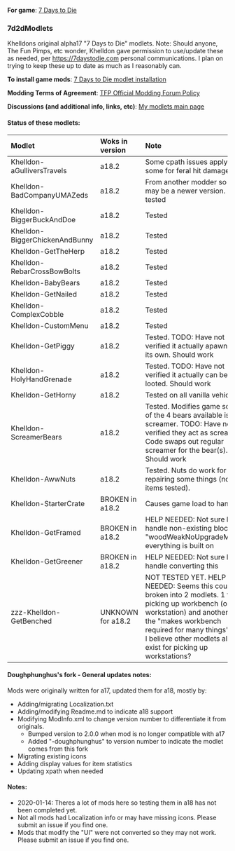 **For game**: [7 Days to Die](https://7daystodie.com)

### 7d2dModlets
Khelldons original alpha17 "7 Days to Die" modlets.
Note: Should anyone, The Fun Pimps, etc wonder, Khelldon gave permission to use/update these as needed, per https://7daystodie.com personal communications. I plan on trying to keep these up to date as much as I reasonably can. 

**To install game mods**: [7 Days to Die modlet installation](https://gist.github.com/doughphunghus/a1907c5f63b5fe79bd823965328f25bf)

**Modding Terms of Agreement**: [TFP Official Modding Forum Policy ](https://7daystodie.com/forums/showthread.php?59817-TFP-Official-Modding-Forum-Policy)

**Discussions (and additional info, links, etc)**: [My modlets main page](https://7daystodie.com/forums/showthread.php?144915-Doughs-modlets)

#### Status of these modlets:

Modlet | Woks in version  | Note
| :------------ | :------------- | :------------- |
| Khelldon-aGulliversTravels | a18.2 | Some cpath issues applying for some for feral hit damage |
| Khelldon-BadCompanyUMAZeds| a18.2 | From another modder so there may be a newer version. Lightly tested |
| Khelldon-BiggerBuckAndDoe| a18.2 | Tested |
| Khelldon-BiggerChickenAndBunny| a18.2 | Tested |
| Khelldon-GetTheHerp| a18.2 | Tested |
| Khelldon-RebarCrossBowBolts| a18.2 | Tested |
| Khelldon-BabyBears | a18.2 | Tested |
| Khelldon-GetNailed | a18.2 | Tested |
| Khelldon-ComplexCobble| a18.2 | Tested |
| Khelldon-CustomMenu | a18.2 | Tested |
| Khelldon-GetPiggy | a18.2 | Tested. TODO: Have not verified it actually apawns on its own. Should work |
| Khelldon-HolyHandGrenade| a18.2 | Tested. TODO: Have not verified it actually can be looted. Should work |
| Khelldon-GetHorny| a18.2 | Tested on all vanilla vehicles. |
| Khelldon-ScreamerBears| a18.2 | Tested. Modifies game so one of the 4 bears available is a screamer. TODO: Have not verified they act as screamers.  Code swaps out regular screamer for the bear(s). Should work|
| Khelldon-AwwNuts | a18.2 | Tested. Nuts do work for repairing some things (not all items tested). |
| Khelldon-StarterCrate| BROKEN in a18.2 | Causes game load to hang |
| Khelldon-GetFramed| BROKEN in a18.2 | HELP NEEDED: Not sure hot to handle non-existing block "woodWeakNoUpgradeMaster" everything is built on |
| Khelldon-GetGreener| BROKEN in a18.2 | HELP NEEDED: Not sure hot to handle converting this |
| zzz-Khelldon-GetBenched | UNKNOWN for a18.2| NOT TESTED YET. HELP NEEDED: Seems this could be broken into 2 modlets. 1 for picking up workbench (or any workstation) and another for the "makes workbench required for many things" since I believe other modlets allready exist for picking up workstations?|

#### Doughphunghus's fork - General updates notes:
Mods were originally written for a17, updated them for a18, mostly by:
- Adding/migrating Localization.txt
- Adding/modifying Readme.md to indicate a18 support
- Modifying ModInfo.xml to change version number to  differentiate it from originals.
  - Bumped version to 2.0.0 when mod is no longer compatible with a17
  - Added "-doughphunghus" to version number to indicate the modlet comes from this fork
- Migrating existing icons
- Adding display values for item statistics
- Updating xpath when needed

#### Notes:
- 2020-01-14: Theres a lot of mods here so testing them in a18 has not been completed yet.
- Not all mods had Localization info or may have missing icons.  Please submit an issue if you find one.
- Mods that modify the "UI" were not converted so they may not work. Please submit an issue if you find one.
